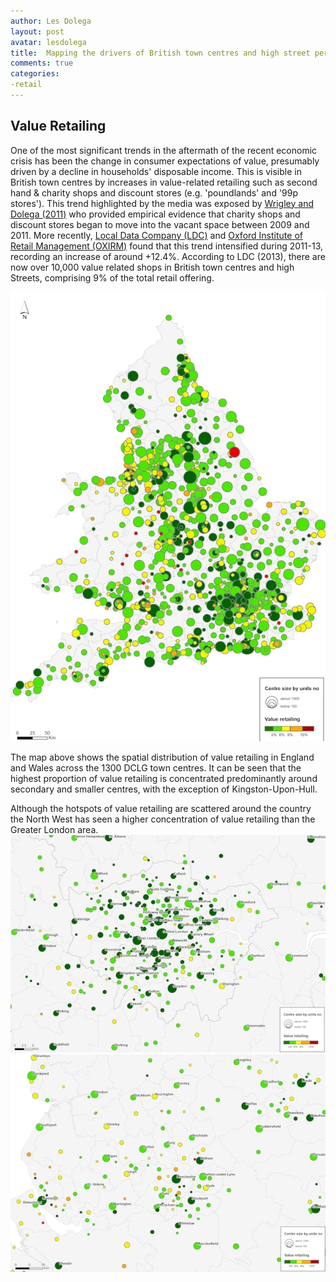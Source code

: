 ```yaml
---
author: Les Dolega
layout: post
avatar: lesdolega
title:  Mapping the drivers of British town centres and high street performance
comments: true
categories:
-retail
---
```


## Value Retailing

One of the most significant trends in the aftermath of the recent economic crisis has been the change in consumer expectations of value, presumably driven by a decline in households' disposable income. This is visible in British town centres by increases in value-related retailing such as second hand & charity shops and discount stores (e.g. 'poundlands' and '99p stores').  This trend highlighted by the media was exposed by [Wrigley and Dolega (2011)](http://www.envplan.com/abstract.cgi?id=a44270) who provided empirical evidence that charity shops and discount stores began to move into the vacant space between 2009 and 2011. More recently, [Local Data Company (LDC)](http://www.localdatacompany.com/) and [Oxford Institute of Retail Management (OXIRM)](http://www.sbs.ox.ac.uk/ideas-impact/oxirm) found that this trend intensified during 2011-13, recording an increase of around +12.4%. According to LDC (2013), there are now over 10,000 value related shops in British town centres and high Streets, comprising 9% of the total retail offering. 

<img src="/public/images/EWValueRetail.jpg"></img>

The map above shows the spatial distribution of value retailing in England and Wales across the 1300 DCLG town centres. It can be seen that the highest proportion of value retailing is concentrated predominantly around secondary and smaller centres, with the exception of Kingston-Upon-Hull. 

Although the hotspots of value retailing are scattered around the country the North West has seen a higher concentration of value retailing than the Greater London area.
<img src="/public/images/LValueRetail.jpg"></img>
<img src="/public/images/NWValueRetail.jpg"></img>




